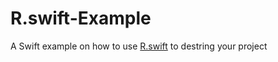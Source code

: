 # R.swift-Example
A Swift example on how to use [R.swift](https://github.com/mac-cain13/R.swift) to destring your project
